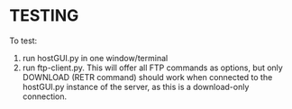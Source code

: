 # TESTING

To test:

1. run hostGUI.py in one window/terminal
2. run ftp-client.py. This will offer all FTP commands as options, but only DOWNLOAD (RETR command)
should work when connected to the hostGUI.py instance of the server, as this is a download-only connection.

